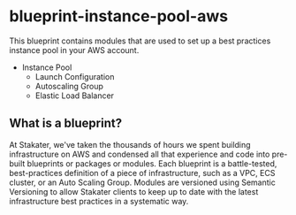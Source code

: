 # blueprint-instance-pool-aws
This blueprint contains modules that are used to set up a best practices instance pool in your AWS account.

- Instance Pool
  - Launch Configuration
  - Autoscaling Group
  - Elastic Load Balancer

## What is a blueprint?

At Stakater, we've taken the thousands of hours we spent building infrastructure on AWS and condensed all that experience and code into pre-built blueprints or packages or modules. Each blueprint is a battle-tested, best-practices definition of a piece of infrastructure, such as a VPC, ECS cluster, or an Auto Scaling Group. Modules are versioned using Semantic Versioning to allow Stakater clients to keep up to date with the latest infrastructure best practices in a systematic way.
